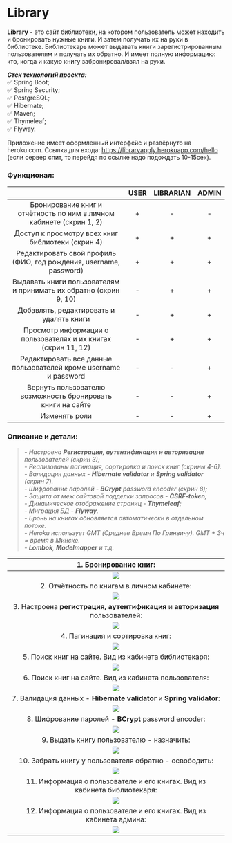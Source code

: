 # Library

**Library** - это сайт библиотеки, на котором пользователь может находить и бронировать нужные книги. И затем получать их на руки в библиотеке. Библиотекарь может выдавать книги зарегистрированным пользователям и получать их обратно. И имеет полную информацию: кто, когда и какую книгу забронировал/взял на руки.

***Стек технологий проекта:***   
:white_check_mark: Spring Boot;   
:white_check_mark: Spring Security;   
:white_check_mark: PostgreSQL;   
:white_check_mark: Hibernate;   
:white_check_mark: Maven;   
:white_check_mark: Thymeleaf;   
:white_check_mark: Flyway.

Приложение имеет оформленный интерфейс и развёрнуто на heroku.com. Ссылка для входа: https://libraryapply.herokuapp.com/hello   
(если сервер спит, то перейдя по ссылке надо подождать 10-15сек).

### Функционал:
|                                                                      | USER | LIBRARIAN | ADMIN |
|:--------------------------------------------------------------------:|:----:|:---------:|:-----:|
| Бронирование книг и отчётность по ним в личном кабинете (скрин 1, 2) |  +   |     -     |   -   |
|          Доступ к просмотру всех книг библиотеки (скрин 4)           |  +   |     +     |   +   |
|  Редактировать свой профиль (ФИО, год рождения, username, password)  |  +   |     +     |   +   |
|  Выдавать книги пользователям и принимать их обратно (скрин 9, 10)   |  -   |     +     |   +   |
|               Добавлять, редактировать и удалять книги               |  -   |     +     |   +   |
|   Просмотр информации о пользователях и их книгах (скрин 11, 12)    |  -   |     +     |   +   |
|   Редактировать все данные пользователей кроме username и password   |  -   |     -     |   +   |
|     Вернуть пользователю возможность бронировать книги на сайте      |  -   |     -     |   +   |
|                            Изменять роли                             |  -   |     -     |   +   |

### Описание и детали:
>*- Настроена __Регистрация, аутентификация и авторизация__ пользователей (скрин 3);*  
*- Реализованы пагинация, сортировка и поиск книг (скрины 4-6).*   
*- Валидация данных - __Hibernate validator__ и __Spring validator__ (скрин 7).*   
*- Шифрование паролей - __BCrypt__ password encoder (скрин 8);*   
*- Защита от меж сайтовой подделки запросов - __CSRF-token__;*  
*- Динамическое отображение страниц - __Thymeleaf__;*  
*- Миграция БД - __Flyway__.*   
*- Бронь на книгах обновляется автоматически в отдельном потоке.*   
*- Heroku использует GMT (Среднее Время По Гринвичу). GMT + 3ч = время в Минске.*   
*- __Lombok__, __Modelmapper__ и т.д.*

|                             1. Бронирование книг:                             |
|:-----------------------------------------------------------------------------:|
|                        ![](readme-screen/Booking.jpg)                         |
|                  2. Отчётность по книгам в личном кабинете:                   |
|                        ![](readme-screen/My_books.jpg)                        |
| 3. Настроена __регистрация, аутентификация__ и __авторизация__ пользователей: |
|                        ![](readme-screen/Reg_form.jpg)                        |
|                        4. Пагинация и сортировка книг:                        |
|                       ![](readme-screen/All_books.jpg)                        |
|             5. Поиск книг на сайте. Вид из кабинета библиотекаря:             |
|                 ![](readme-screen/Search_from_librarian.jpg)                  |
|             6. Поиск книг на сайте. Вид из кабинета пользователя:             |
|                    ![](readme-screen/Search_from_user.jpg)                    |
|     7. Валидация данных - __Hibernate validator__ и __Spring validator__:     |
|                       ![](readme-screen/Validator.jpg)                        |
|             8. Шифрование паролей - __BCrypt__ password encoder:              |
|                         ![](readme-screen/BCrypt.jpg)                         |
|                   9. Выдать книгу пользователю - назначить:                   |
|                         ![](readme-screen/Assign.jpg)                         |
|            10. Забрать книгу у пользователя обратно - освободить:             |
|                        ![](readme-screen/Release.jpg)                         |
|   11. Информация о пользователе и его книгах. Вид из кабинета библиотекаря:   |
|                ![](readme-screen/User_info_from_librarian.jpg)                |
|      12. Информация о пользователе и его книгах. Вид из кабинета админа:      |
|                  ![](readme-screen/User_info_from_admin.jpg)                  |